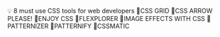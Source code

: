 
💡 8 must use CSS tools for web developers
🔰CSS GRID
🔰CSS ARROW PLEASE! 
🔰ENJOY CSS
🔰FLEXPLORER
🔰IMAGE EFFECTS WITH CSS
🔰PATTERNIZER
🔰PATTERNIFY
🔰CSSMATIC
